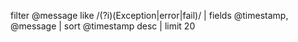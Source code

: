 filter @message like /(?i)(Exception|error|fail)/
| fields @timestamp, @message
| sort @timestamp desc
| limit 20


